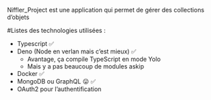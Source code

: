 
Niffler_Project est une application qui permet de gérer des collections d’objets


#Listes des technologies utilisées : 

- Typescript ✅
- Deno (Node en verlan mais c’est mieux) ✅
    - Avantage, ça compile TypeScript en mode Yolo 
    - Mais y a pas beaucoup de modules askip
- Docker ✅
- MongoDB ou GraphQL 😛 ✅
- OAuth2 pour l’authentification
